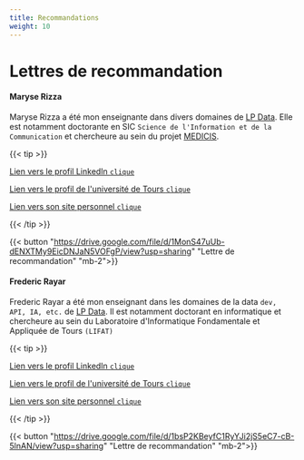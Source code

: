 ```yaml
---
title: Recommandations
weight: 10
---
```


# Lettres de recommandation

#### Maryse Rizza

Maryse Rizza a été mon enseignante dans divers domaines de [LP Data](https://lpdatamanagement.univ-tours.fr). Elle est notamment doctorante en SIC `Science de l'Information et de la Communication` et chercheure au sein du projet [MEDICIS](https://intelligencedespatrimoines.fr/chambord-chateaux/medicis/).

{{< tip >}}

[Lien vers le profil LinkedIn `clique`](https://www.linkedin.com/in/maryserizza/?originalSubdomain=fr) 

[Lien vers le profil de l'université de Tours `clique`](https://www.univ-tours.fr/annuaire/maryse-rizza) 

[Lien vers son site personnel `clique`](https://maryserizza.com)

{{< /tip >}}

{{< button "https://drive.google.com/file/d/1MonS47uUb-dENXTMy9EicDNJaN5VOFgP/view?usp=sharing" "Lettre de recommandation" "mb-2">}}

#### Frederic Rayar

Frederic Rayar a été mon enseignant dans les domaines de la data `dev, API, IA, etc.` de [LP Data](https://lpdatamanagement.univ-tours.fr). Il est notamment doctorant en informatique et chercheure au sein du Laboratoire d'Informatique Fondamentale et Appliquée de Tours `(LIFAT)`

{{< tip >}}

[Lien vers le profil LinkedIn `clique`](https://www.linkedin.com/in/frédéric-rayar-phd-947a0715/)

[Lien vers le profil de l'université de Tours `clique`](https://www.univ-tours.fr/annuaire/m-frederic-rayar)

[Lien vers son site personnel `clique`](http://frederic.rayar.free.fr)

{{< /tip >}}

{{< button "https://drive.google.com/file/d/1bsP2KBeyfC1RyYJi2jS5eC7-cB-5lnAN/view?usp=sharing" "Lettre de recommandation" "mb-2">}}
<!---
#### Jean-François Ravache

Jean-François Ravache a été mon responsable au sein du [SIHM](https://www.linkedin.com/company/harmoniemutuelle/) durant mon stage. Il est responsable de toute la partie "donnée" au sein de la Direction Données et Experience Client `(DEC)` au sein du SIHM et plus généralement d'Harmonie Mutuelle.

{{< button "" "Lettre de recommandation" "mb-2">}}

#### Virginie Bizien

Virginie Bizien a été ma tutrice côté **Product Owner Datahub** `(PO data)` au sein du [SIHM](https://www.linkedin.com/company/harmoniemutuelle/). Elle est notamment **Product Owner** responsable de plusieurs concept au sein du pôle *Datahub*[^1] au sein du SIHM.

{{< button "" "Lettre de recommandation">}}
-->

[^1]: **Datahub** : Nom de la base de donnée principale côté client au sein d'Harmonie Mutuelle.